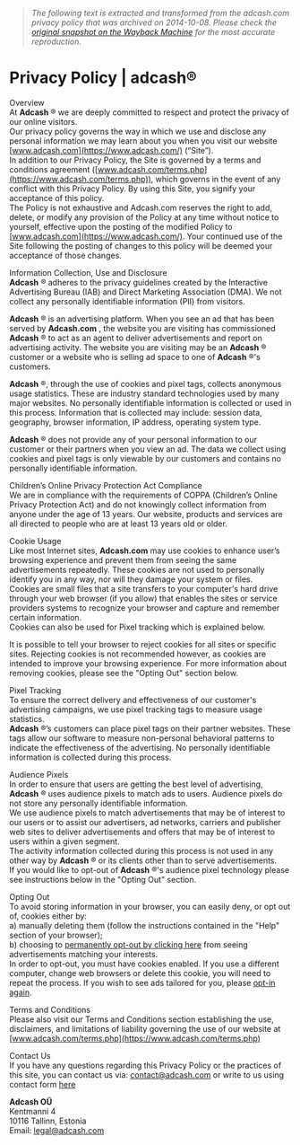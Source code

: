 > *The following text is extracted and transformed from the adcash.com privacy policy that was archived on 2014-10-08. Please check the [original snapshot on the Wayback Machine](https://web.archive.org/web/20141008140525id_/https%3A//www.adcash.com/en/privacy.php) for the most accurate reproduction.*

# Privacy Policy | adcash®

Overview  
At **Adcash** ® we are deeply committed to respect and protect the privacy of our online visitors.  
Our privacy policy governs the way in which we use and disclose any personal information we may learn about you when you visit our website [www.adcash.com](https://www.adcash.com/) (“Site”).  
In addition to our Privacy Policy, the Site is governed by a terms and conditions agreement ([www.adcash.com/terms.php](https://www.adcash.com/terms.php)), which governs in the event of any conflict with this Privacy Policy. By using this Site, you signify your acceptance of this policy.  
The Policy is not exhaustive and Adcash.com reserves the right to add, delete, or modify any provision of the Policy at any time without notice to yourself, effective upon the posting of the modified Policy to [www.adcash.com](https://www.adcash.com/). Your continued use of the Site following the posting of changes to this policy will be deemed your acceptance of those changes.  
  
Information Collection, Use and Disclosure  
**Adcash** ® adheres to the privacy guidelines created by the Interactive Advertising Bureau (IAB) and Direct Marketing Association (DMA). We not collect any personally identifiable information (PII) from visitors.

**Adcash** ® is an advertising platform. When you see an ad that has been served by **Adcash.com** , the website you are visiting has commissioned **Adcash** ® to act as an agent to deliver advertisements and report on advertising activity. The website you are visiting may be an **Adcash** ® customer or a website who is selling ad space to one of **Adcash** ®'s customers.

**Adcash** ®, through the use of cookies and pixel tags, collects anonymous usage statistics. These are industry standard technologies used by many major websites. No personally identifiable information is collected or used in this process. Information that is collected may include: session data, geography, browser information, IP address, operating system type.

**Adcash** ® does not provide any of your personal information to our customer or their partners when you view an ad. The data we collect using cookies and pixel tags is only viewable by our customers and contains no personally identifiable information.

Children’s Online Privacy Protection Act Compliance  
We are in compliance with the requirements of COPPA (Children’s Online Privacy Protection Act) and do not knowingly collect information from anyone under the age of 13 years. Our website, products and services are all directed to people who are at least 13 years old or older. 

Cookie Usage  
Like most Internet sites, **Adcash.com** may use cookies to enhance user’s browsing experience and prevent them from seeing the same advertisements repeatedly. These cookies are not used to personally identify you in any way, nor will they damage your system or files.  
Cookies are small files that a site transfers to your computer's hard drive through your web browser (if you allow) that enables the sites or service providers systems to recognize your browser and capture and remember certain information.  
Cookies can also be used for Pixel tracking which is explained below.

It is possible to tell your browser to reject cookies for all sites or specific sites. Rejecting cookies is not recommended however, as cookies are intended to improve your browsing experience. For more information about removing cookies, please see the "Opting Out" section below.

Pixel Tracking  
To ensure the correct delivery and effectiveness of our customer's advertising campaigns, we use pixel tracking tags to measure usage statistics.  
**Adcash** ®’s customers can place pixel tags on their partner websites. These tags allow our software to measure non-personal behavioral patterns to indicate the effectiveness of the advertising. No personally identifiable information is collected during this process.

Audience Pixels  
In order to ensure that users are getting the best level of advertising, **Adcash** ® uses audience pixels to match ads to users. Audience pixels do not store any personally identifiable information.  
We use audience pixels to match advertisements that may be of interest to our users or to assist our advertisers, ad networks, carriers and publisher web sites to deliver advertisements and offers that may be of interest to users within a given segment.  
The activity information collected during this process is not used in any other way by **Adcash** ® or its clients other than to serve advertisements.  
If you would like to opt-out of **Adcash** ®'s audience pixel technology please see instructions below in the "Opting Out" section.  
  
Opting Out  
To avoid storing information in your browser, you can easily deny, or opt out of, cookies either by:  
a) manually deleting them (follow the instructions contained in the "Help" section of your browser);  
b) choosing to [permanently opt-out by clicking here](https://www.adcash.com/privacy.php?optout=0) from seeing advertisements matching your interests.  
In order to opt-out, you must have cookies enabled. If you use a different computer, change web browsers or delete this cookie, you will need to repeat the process. If you wish to see ads tailored for you, please [opt-in again](https://www.adcash.com/privacy.php?optout=1).

Terms and Conditions  
Please also visit our Terms and Conditions section establishing the use, disclaimers, and limitations of liability governing the use of our website at [www.adcash.com/terms.php](https://www.adcash.com/terms.php)

Contact Us  
If you have any questions regarding this Privacy Policy or the practices of this site, you can contact us via: [contact@adcash.com](mailto:contact@adcash.com) or write to us using contact form [here](https://www.adcash.com/contact.php)

**Adcash OÜ**  
Kentmanni 4  
10116 Tallinn, Estonia   
Email: [legal@adcash.com](mailto:legal@adcash.com)
